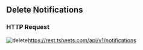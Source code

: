 ## Delete Notifications

### HTTP Request

<img src="../../images/delete.png" alt="delete"/><api>https://rest.tsheets.com/api/v1/notifications</api>
 
